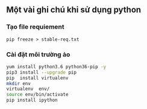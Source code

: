 ## Một vài ghi chú khi sử dụng python 

### Tạo file requiement

	pip freeze > stable-req.txt


### Cài đặt môi trường ảo

```sh
yum install python3.6 python36-pip -y
pip3 install --upgrade pip
pip  install virtualenv
mkdir env
virtualenv  env/
source env/bin/activate
pip install ipython
```